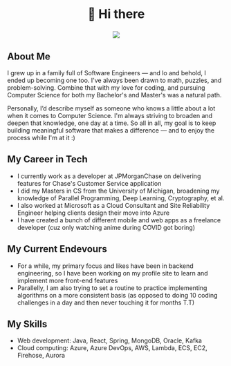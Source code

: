 <h1 align ="center"> 👋 Hi there </h1>

<h3 align = "center"><img src="https://readme-typing-svg.herokuapp.com?color=%23F7F7F7&size=21&center=true&vCenter=true&width=650&height=100&lines=It's+Neha+and+I'm+a+Software+Engineer"></h3>

<div align = "left" width = 50%>
<h2> About Me </h2>
<p> I grew up in a family full of Software Engineers — and lo and behold, I ended up becoming one too. I've always been drawn to math, puzzles, and problem-solving. Combine that with my love for coding, and pursuing Computer Science for both my Bachelor's and Master's was a natural path.

Personally, I’d describe myself as someone who knows a little about a lot when it comes to Computer Science. I'm always striving to broaden and deepen that knowledge, one day at a time. So all in all, my goal is to keep building meaningful software that makes a difference — and to enjoy the process while I'm at it :) </p>
</div>

<div align = "left" width = 50%>
<h2> My Career in Tech</h2>
<ul>
<li>I currently work as a developer at JPMorganChase on delivering features for Chase's Customer Service application</li>
<li>I did my Masters in CS from the University of Michigan, broadening my knowledge of Parallel Programming, Deep Learning, Cryptography, et al.</li>
<li>I also worked at Microsoft as a Cloud Consultant and Site Reliability Engineer helping clients design their move into Azure</li>
<li>I have created a bunch of different mobile and web apps as a freelance developer (cuz only watching anime during COVID got boring)</li>
<ul>
</div>

<div align = "left" width = 50%>
<h2> My Current Endevours </h2>
<ul>
<li> For a while, my primary focus and likes have been in backend engineering, so I have been working on my profile site to learn and implement more front-end features</li>
<li> Parallelly, I am also trying to set a routine to practice implementing algorithms on a more consistent basis (as opposed to doing 10 coding challenges in a day and then never touching it for months T.T)</li>
<ul>
</div>

<div align = "left" width = 50%>
<h2> My Skills </h2>
<ul>
<li> Web development: Java, React, Spring, MongoDB, Oracle, Kafka</li>
<li> Cloud computing: Azure, Azure DevOps, AWS, Lambda, ECS, EC2, Firehose, Aurora</li>
<ul>
</div>
